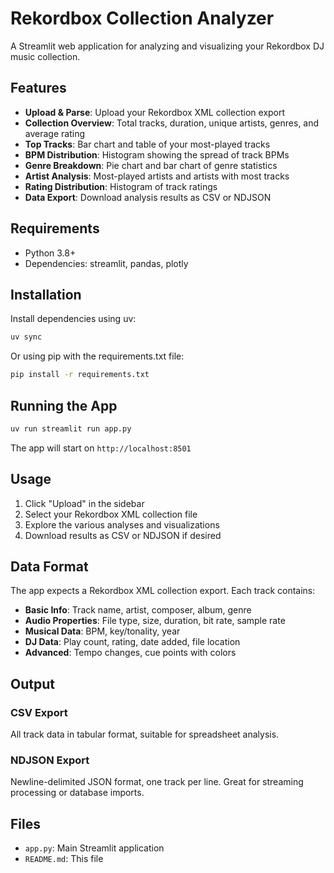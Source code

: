 # Rekordbox Collection Analyzer

A Streamlit web application for analyzing and visualizing your Rekordbox DJ music collection.

## Features

- **Upload & Parse**: Upload your Rekordbox XML collection export
- **Collection Overview**: Total tracks, duration, unique artists, genres, and average rating
- **Top Tracks**: Bar chart and table of your most-played tracks
- **BPM Distribution**: Histogram showing the spread of track BPMs
- **Genre Breakdown**: Pie chart and bar chart of genre statistics
- **Artist Analysis**: Most-played artists and artists with most tracks
- **Rating Distribution**: Histogram of track ratings
- **Data Export**: Download analysis results as CSV or NDJSON

## Requirements

- Python 3.8+
- Dependencies: streamlit, pandas, plotly

## Installation

Install dependencies using uv:

```bash
uv sync
```

Or using pip with the requirements.txt file:

```bash
pip install -r requirements.txt
```

## Running the App

```bash
uv run streamlit run app.py
```

The app will start on `http://localhost:8501`

## Usage

1. Click "Upload" in the sidebar
2. Select your Rekordbox XML collection file
3. Explore the various analyses and visualizations
4. Download results as CSV or NDJSON if desired

## Data Format

The app expects a Rekordbox XML collection export. Each track contains:

- **Basic Info**: Track name, artist, composer, album, genre
- **Audio Properties**: File type, size, duration, bit rate, sample rate
- **Musical Data**: BPM, key/tonality, year
- **DJ Data**: Play count, rating, date added, file location
- **Advanced**: Tempo changes, cue points with colors

## Output

### CSV Export
All track data in tabular format, suitable for spreadsheet analysis.

### NDJSON Export
Newline-delimited JSON format, one track per line. Great for streaming processing or database imports.

## Files

- `app.py`: Main Streamlit application
- `README.md`: This file
